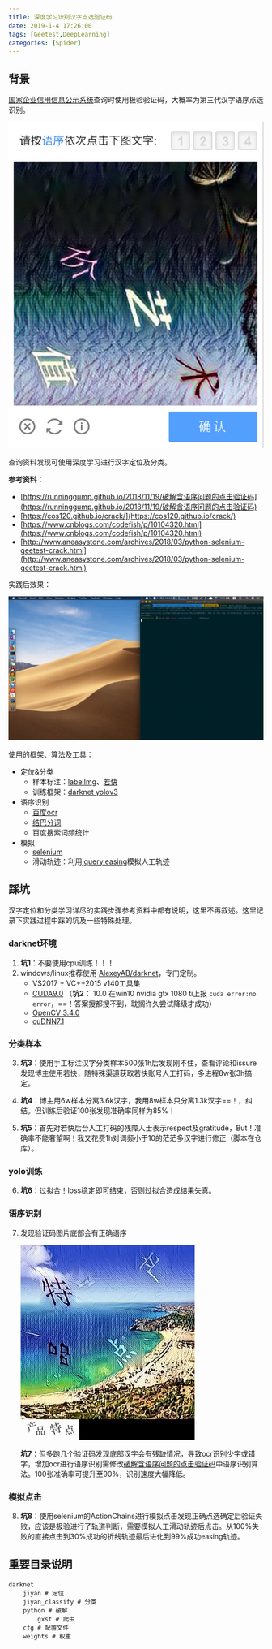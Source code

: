 ```yaml
---
title: 深度学习识别汉字点选验证码
date: 2019-1-4 17:26:00
tags: [Geetest,DeepLearning]
categories: [Spider]
---
```




## 背景

[国家企业信用信息公示系统](http://www.gsxt.gov.cn/index.html)查询时使用极验验证码，大概率为第三代汉字语序点选识别。

![](深度学习识别汉字点选验证码/1.png)

查询资料发现可使用深度学习进行汉字定位及分类。

**参考资料**：

* [https://runninggump.github.io/2018/11/19/破解含语序问题的点击验证码](https://runninggump.github.io/2018/11/19/破解含语序问题的点击验证码)
* [https://cos120.github.io/crack/](https://cos120.github.io/crack/)
* [https://www.cnblogs.com/codefish/p/10104320.html](https://www.cnblogs.com/codefish/p/10104320.html)
* [http://www.aneasystone.com/archives/2018/03/python-selenium-geetest-crack.html](http://www.aneasystone.com/archives/2018/03/python-selenium-geetest-crack.html)

实践后效果：

![](深度学习识别汉字点选验证码/gsxt_crack.gif)

使用的框架、算法及工具：

* 定位&分类
  * 样本标注：[labelImg](https://github.com/tzutalin/labelImg)、[若快](http://www.ruokuai.com/)
  * 训练框架：[darknet yolov3](https://pjreddie.com/darknet/yolo/)
* 语序识别
  * [百度ocr](https://cloud.baidu.com/doc/OCR/OCR-API.html#.E6.8E.A5.E5.8F.A3.E8.83.BD.E5.8A.9B)
  * [结巴分词](https://github.com/fxsjy/jieba)
  * 百度搜索词频统计
* 模拟
  * [selenium](https://selenium-python.readthedocs.io/)
  * 滑动轨迹：利用[jquery.easing](https://easings.net/zh-cn)模拟人工轨迹

## 踩坑

汉字定位和分类学习详尽的实践步骤参考资料中都有说明，这里不再叙述。这里记录下实践过程中踩的坑及一些特殊处理。

### darknet环境

1. **坑1**：不要使用cpu训练！！！
2. windows/linux推荐使用 [AlexeyAB/darknet](https://github.com/AlexeyAB/darknet)，专门定制。
   * VS2017 + VC++2015 v140工具集
   * [CUDA9.0](https://developer.nvidia.com/cuda-90-download-archive) （**坑2：** 10.0 在win10 nvidia gtx 1080 ti上报 `cuda error:no error`，==！答案搜都搜不到，耽搁许久尝试降级才成功）
   * [OpenCV 3.4.0](https://opencv.org/releases.html)
   * [cuDNN7.1](https://developer.nvidia.com/rdp/form/cudnn-download-survey)

### 分类样本

3. **坑3**：使用手工标注汉字分类样本500张1h后发现刚不住，查看评论和issure发现博主使用若快，随特殊渠道获取若快账号人工打码，多进程8w张3h搞定。

4. **坑4**：博主用6w样本分离3.6k汉字，我用8w样本只分离1.3k汉字==！，纠结。但训练后验证100张发现准确率同样为85%！

5. **坑5**：首先对若快后台人工打码的残障人士表示respect及gratitude，But！准确率不能奢望啊！我又花费1h对词频小于10的茫茫多汉字进行修正（脚本在仓库）。

### yolo训练

6. **坑6**：过拟合！loss稳定即可结束，否则过拟合造成结果失真。

### 语序识别

7. 发现验证码图片底部会有正确语序

   ![](深度学习识别汉字点选验证码/2.png)

   **坑7**：但多跑几个验证码发现底部汉字会有残缺情况，导致ocr识别少字或错字，增加ocr进行语序识别需修改[破解含语序问题的点击验证码](https://runninggump.github.io/2018/11/19/破解含语序问题的点击验证码)中语序识别算法。100张准确率可提升至90%，识别速度大幅降低。

### 模拟点击

8. **坑8**：使用selenium的ActionChains进行模拟点击发现正确点选确定后验证失败，应该是极验进行了轨道判断，需要模拟人工滑动轨迹后点击。从100%失败的直接点击到30%成功的折线轨迹最后进化到99%成功easing轨迹。

## 重要目录说明

```t
darknet
	jiyan # 定位
	jiyan_classify # 分类
	python # 破解
		gxst # 爬虫
	cfg # 配置文件
	weights # 权重
```